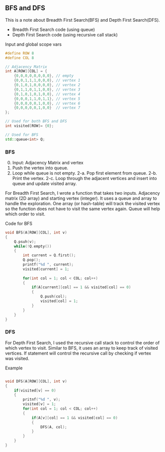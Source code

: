 ## BFS and DFS

This is a note about Breadth First Search(BFS) and Depth First Search(DFS).

- Breadth First Search code (using queue)
- Depth First Search code (using recursive call stack)




Input and global scope vars

``` cpp
#define ROW 8
#define COL 8

// Adjacency Matrix
int A[ROW][COL] = {
    {0,0,0,0,0,0,0,0}, // empty
    {0,0,1,1,1,0,0,0}, // vertex 1
    {0,1,0,1,0,0,0,0}, // vertex 2
    {0,1,1,0,1,1,0,0}, // vertex 3
    {0,1,0,1,0,1,0,0}, // vertex 4
    {0,0,0,1,1,0,1,1}, // vertex 5
    {0,0,0,0,0,1,0,0}, // vertex 6
    {0,0,0,0,0,1,0,0}  // vertex 7
};

// Used for both BFS and DFS
int visited[ROW]= {0};

// Used for BFS
std::queue<int> Q;
```



### BFS

0. Input: Adjacency Matrix and vertex
1. Push the vertex into queue.
2. Loop while queue is not empty.
    2-a. Pop first element from queue.
    2-b. Print the vertex.
    2-c. Loop through the adjacent vertices and insert into queue and update visited array.

For Breadth First Search, I wrote a function that takes two inputs. Adjacency matrix (2D array) and starting vertex (integer). It uses a queue and array to handle the exploration. One array (or hash-table) will track the visited vertex so the function does not have to visit the same vertex again. Queue will help which order to visit. 

Code for BFS

``` cpp
void BFS(A[ROW][COL], int v)
{
    Q.psuh(v);
    while(!Q.empty())
    {
        int current = Q.first();
        Q.pop();
        printf("%d ", current);
        visited[current] = 1;
        
        for(int col = 1; col < COL; col++)
        {
            if(A[current][col] == 1 && visited[col] == 0)
            {
                Q.push(col);
                visited[col] = 1;
            }
        }
    }
}
```

### DFS

For Depth First Search, I used the recursive call stack to control the order of which vertex to visit. Similar to BFS, it uses an array to keep track of visited vertices. If statement will control the recursive call by checking if vertex was visited. 

Example

``` cpp

void DFS(A[ROW][COL], int v)
{
    if(visited[v] == 0)
    {
        pritnf("%d ", v);
        visited[v] = 1;
        for(int col = 1; col < COL; col++)
        {
            if(A[v][col] == 1 && visited[col] == 0)
            {
                DFS(A, col);
            }
        }
    }
}

```

